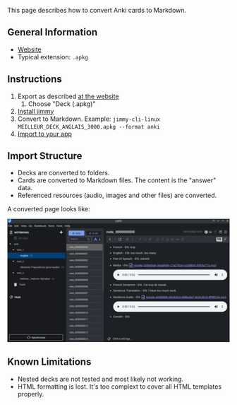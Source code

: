 This page describes how to convert Anki cards to Markdown.

## General Information

- [Website](https://apps.ankiweb.net/)
- Typical extension: `.apkg`

## Instructions

1. Export as described [at the website](https://docs.ankiweb.net/exporting.html)
    1. Choose "Deck (.apkg)"
2. [Install jimmy](../index.md#installation)
3. Convert to Markdown. Example: `jimmy-cli-linux MEILLEUR_DECK_ANGLAIS_3000.apkg --format anki`
4. [Import to your app](../import_instructions.md)

## Import Structure

- Decks are converted to folders.
- Cards are converted to Markdown files. The content is the "answer" data.
- Referenced resources (audio, images and other files) are converted.

A converted page looks like:

![](../images/anki_markdown_example.png)

## Known Limitations

- Nested decks are not tested and most likely not working.
- HTML formatting is lost. It's too complext to cover all HTML templates properly.
